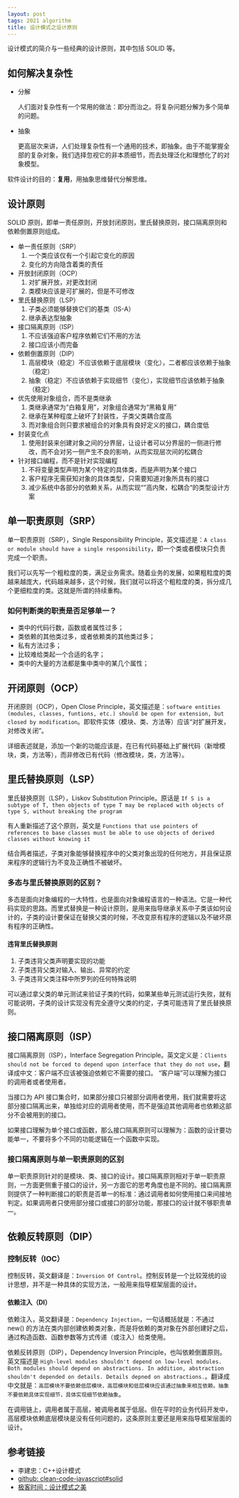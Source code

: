 ```yaml
---
layout: post
tags: 2021 algorithm
title: 设计模式之设计原则
---
```


设计模式的简介与一些经典的设计原则，其中包括 SOLID 等。

## 如何解决复杂性

- 分解

  人们面对复杂性有一个常用的做法：即分而治之。将复杂问题分解为多个简单的问题。

- 抽象

  更高层次来讲，人们处理复杂性有一个通用的技术，即抽象。由于不能掌握全部的复杂对象，我们选择忽视它的非本质细节，而去处理泛化和理想化了的对象模型。

软件设计的目的：**复用**，用抽象思维替代分解思维。

## 设计原则

SOLID 原则，即单一责任原则，开放封闭原则，里氏替换原则，接口隔离原则和依赖倒置原则组成。

- 单一责任原则（SRP）
  1. 一个类应该仅有一个引起它变化的原因
  2. 变化的方向隐含着类的责任
- 开放封闭原则（OCP）
  1. 对扩展开放，对更改封闭
  2. 类模块应该是可扩展的，但是不可修改
- 里氏替换原则（LSP）
  1. 子类必须能够替换它们的基类（IS-A）
  2. 继承表达型抽象
- 接口隔离原则（ISP）
  1. 不应该强迫客户程序依赖它们不用的方法
  2. 接口应该小而完备
- 依赖倒置原则（DIP）
  1. 高层模块（稳定）不应该依赖于底层模块（变化），二者都应该依赖于抽象（稳定）
  2. 抽象（稳定）不应该依赖于实现细节（变化），实现细节应该依赖于抽象（稳定）
- 优先使用对象组合，而不是类继承
  1. 类继承通常为“白箱复用”，对象组合通常为“黑箱复用”
  2. 继承在某种程度上破坏了封装性，子类父类耦合度高
  3. 而对象组合则只要求被组合的对象具有良好定义的接口，耦合度低
- 封装变化点
  1. 使用封装来创建对象之间的分界层，让设计者可以分界层的一侧进行修改，而不会对另一侧产生不良的影响，从而实现层次间的松耦合
- 针对接口编程，而不是针对实现编程
  1. 不将变量类型声明为某个特定的具体类，而是声明为某个接口
  2. 客户程序无需获知对象的具体类型，只需要知道对象所具有的接口
  3. 减少系统中各部分的依赖关系，从而实现“”高内聚，松耦合“的类型设计方案

## 单一职责原则（SRP）

单一职责原则（SRP），Single Responsibility Principle，英文描述是：`A class or module should have a single responsibility`，即一个类或者模块只负责完成一个职责。

我们可以先写一个粗粒度的类，满足业务需求。随着业务的发展，如果粗粒度的类越来越庞大，代码越来越多，这个时候，我们就可以将这个粗粒度的类，拆分成几个更细粒度的类。这就是所谓的持续重构。

### 如何判断类的职责是否足够单一？

- 类中的代码行数，函数或者属性过多；
- 类依赖的其他类过多，或者依赖类的其他类过多；
- 私有方法过多；
- 比较难给类起一个合适的名字；
- 类中的大量的方法都是集中类中的某几个属性；

## 开闭原则（OCP）

开闭原则（OCP），Open Close Principle，英文描述是：`software entities (modules, classes, funtions, etc.) should be open for extension, but closed by modification`。即软件实体（模块、类、方法等）应该“对扩展开发，对修改关闭”。

详细表述就是，添加一个新的功能应该是，在已有代码基础上扩展代码（新增模块，类，方法等），而非修改已有代码（修改模块，类，方法等）。

## 里氏替换原则（LSP）

里氏替换原则（LSP），Liskov Substitution Principle。原话是
`If S is a subtype of T, then objects of type T may be replaced with objects of type S, without breaking the program`

有人重新描述了这个原则，英文是 `Functions that use pointers of references to base classes must be able to use objects of derived classes without knowing it`

结合两者描述，子类对象能够替换程序中的父类对象出现的任何地方，并且保证原来程序的逻辑行为不变及正确性不被破坏。

### 多态与里氏替换原则的区别？

多态是面向对象编程的一大特性，也是面向对象编程语言的一种语法。它是一种代码实现的思路。而里式替换是一种设计原则，是用来指导继承关系中子类该如何设计的，子类的设计要保证在替换父类的时候，不改变原有程序的逻辑以及不破坏原有程序的正确性。

#### 违背里氏替换原则

1. 子类违背父类声明要实现的功能
2. 子类违背父类对输入、输出、异常的约定
3. 子类违背父类注释中所罗列的任何特殊说明

可以通过拿父类的单元测试来验证子类的代码，如果某些单元测试运行失败，就有可能说明，子类的设计实现没有完全遵守父类的约定，子类可能违背了里氏替换原则。

## 接口隔离原则（ISP）

接口隔离原则（ISP），Interface Segregation Principle。英文定义是：`Clients should not be forced to depend upon interface that they do not use`，翻译成中文：客户端不应该被强迫依赖它不需要的接口。
“客户端”可以理解为接口的调用者或者使用者。

当接口为 API 接口集合时，如果部分接口只被部分调用者使用，我们就需要将这部分接口隔离出来，单独给对应的调用者使用，而不是强迫其他调用者也依赖这部分不会被用到的接口。

如果接口理解为单个接口或函数，那么接口隔离原则可以理解为：函数的设计要功能单一，不要将多个不同的功能逻辑在一个函数中实现。

### 接口隔离原则与单一职责原则的区别

单一职责原则针对的是模块、类、接口的设计。接口隔离原则相对于单一职责原则，一方面更侧重于接口的设计，另一方面它的思考角度也是不同的。接口隔离原则提供了一种判断接口的职责是否单一的标准：通过调用者如何使用接口来间接地判定。如果调用者只使用部分接口或接口的部分功能，那接口的设计就不够职责单一。

## 依赖反转原则（DIP）

### 控制反转（IOC）

控制反转，英文翻译是：`Inversion Of Control`。控制反转是一个比较笼统的设计思想，并不是一种具体的实现方法，一般用来指导框架层面的设计。

#### 依赖注入（DI）

依赖注入，英文翻译是：`Dependency Injection`，一句话概括就是：不通过 new() 的方法在类内部创建依赖类对象，而是将依赖的类对象在外部创建好之后，通过构造函数、函数参数等方式传递（或注入）给类使用。

依赖反转原则（DIP），Dependency Inversion Principle，也叫依赖倒置原则。英文描述是 `High-level modules shouldn't depend on low-level modules. Both modules should depend on abstractions. In addition, abstraction shouldn't depended on details. Details depned on abstractions.`。翻译成中文就是：`高层模块不要依赖低层模块，高层模块和低层模块应该通过抽象来相互依赖。抽象不要依赖具体实现细节，具体实现细节依赖抽象`。

在调用链上，调用者属于高层，被调用者属于低层。但在平时的业务代码开发中，高层模块依赖底层模块是没有任何问题的，这条原则主要还是用来指导框架层面的设计。

## 参考链接

- 李建忠：C++设计模式
- [github: clean-code-javascript#solid](https://github.com/ryanmcdermott/clean-code-javascript#solid)
- [极客时间：设计模式之美](https://time.geekbang.org/column/intro/100039001)

